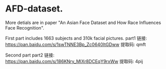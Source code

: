 
# AFD-dataset.
More detials are in paper "An Asian Face Dataset and How Race Influences Face Recognition".

First part includes 1663 subjects and 310k facial pictures.
part1  链接: https://pan.baidu.com/s/1swTNNE3Bp_Zc0640ItGDww 提取码: qmft 

Second part
part2  链接: https://pan.baidu.com/s/186KNry_MIXr8DCEqY9rxWw 提取码: 4pij 


